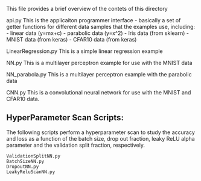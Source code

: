 This file provides a brief overview of the contets of this directory

api.py
  This is the applicaiton programmer interface - basically a set of getter
  functions for different data samples that the examples use, including:
    - linear data (y=mx+c)
    - parabolic data (y=x^2)
    - Iris data (from sklearn)
    - MNIST data (from keras)
    - CFAR10 data (from keras)

LinearRegression.py
  This is a simple linear regression example
  
NN.py
  This is a multilayer perceptron example for use with the MNIST data
  
NN_parabola.py
  This is a multilayer perceptron example with the parabolic data
  
CNN.py
  This is a convolutional neural network for use with the MNIST and CFAR10
  data.
  
HyperParameter Scan Scripts:
----------------------------
  The following scripts perform a hyperparameter scan to study the accuracy and loss
  as a function of the batch size, drop out fraction, leaky ReLU alpha parameter and
  the validation split fraction, respectively.

    ValidationSplitNN.py
    BatchSizeNN.py
    DropoutNN.py
    LeakyReluScanNN.py
